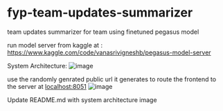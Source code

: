 # fyp-team-updates-summarizer
team updates summarizer for team using finetuned pegasus model

run model server from kaggle at : https://www.kaggle.com/code/vanasrivigneshb/pegasus-model-server

System Architecture:
![image](https://github.com/user-attachments/assets/5d6a7e1b-afda-4228-8850-b032e8d898ec)


use the randomly genrated public url it generates to route the frontend to the server at [localhost:8051](http://localhost:8501/)
![image](https://github.com/user-attachments/assets/8b726d2f-997b-45a9-a6c8-c320dee0e56f)


Update README.md with system architecture image
